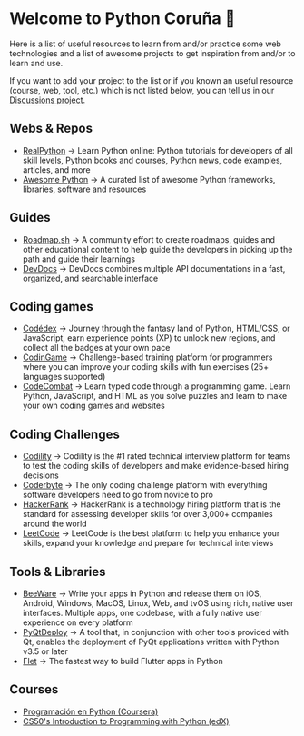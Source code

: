 # Welcome to Python Coruña 👋

Here is a list of useful resources to learn from and/or practice some web technologies and a list of awesome projects to get inspiration from and/or to learn and use.

If you want to add your project to the list or if you known an useful resource (course, web, tool, etc.) which is not listed below, you can tell us in our [Discussions project](https://github.com/orgs/pythoncoruna/discussions).

## Webs & Repos
- [RealPython](https://realpython.com/) &rarr; Learn Python online: Python tutorials for developers of all skill levels, Python books and courses, Python news, code examples, articles, and more
- [Awesome Python](https://github.com/vinta/awesome-python) &rarr; A curated list of awesome Python frameworks, libraries, software and resources

## Guides
- [Roadmap.sh](https://roadmap.sh/) &rarr; A community effort to create roadmaps, guides and other educational content to help guide the developers in picking up the path and guide their learnings
- [DevDocs](https://devdocs.io/) &rarr; DevDocs combines multiple API documentations in a fast, organized, and searchable interface

## Coding games
- [Codédex](https://www.codedex.io/) &rarr; Journey through the fantasy land of Python, HTML/CSS, or JavaScript, earn experience points (XP) to unlock new regions, and collect all the badges at your own pace
- [CodinGame](https://www.codingame.com/) &rarr; Challenge-based training platform for programmers where you can improve your coding skills with fun exercises (25+ languages supported)
- [CodeCombat](https://www.codecombat.com/) &rarr; Learn typed code through a programming game. Learn Python, JavaScript, and HTML as you solve puzzles and learn to make your own coding games and websites

## Coding Challenges
- [Codility](https://app.codility.com/programmers/) &rarr; Codility is the #1 rated technical interview platform for teams to test the coding skills of developers and make evidence-based hiring decisions
- [Coderbyte](https://coderbyte.com/challenges/) &rarr; The only coding challenge platform with everything software developers need to go from novice to pro
- [HackerRank](https://www.hackerrank.com/) &rarr; HackerRank is a technology hiring platform that is the standard for assessing developer skills for over 3,000+ companies around the world
- [LeetCode](https://leetcode.com/) &rarr; LeetCode is the best platform to help you enhance your skills, expand your knowledge and prepare for technical interviews

## Tools & Libraries
- [BeeWare](https://beeware.org/) &rarr; Write your apps in Python and release them on iOS, Android, Windows, MacOS, Linux, Web, and tvOS using rich, native user interfaces. Multiple apps, one codebase, with a fully native user experience on every platform
- [PyQtDeploy](https://pypi.org/project/pyqtdeploy/) &rarr; A tool that, in conjunction with other tools provided with Qt, enables the deployment of PyQt applications written with Python v3.5 or later
- [Flet](https://flet.dev/) &rarr; The fastest way to build Flutter apps in Python

## Courses
- [Programación en Python (Coursera)](https://es.coursera.org/learn/programacion-python)
- [CS50's Introduction to Programming with Python (edX)](https://www.edx.org/course/cs50s-introduction-to-programming-with-python)

